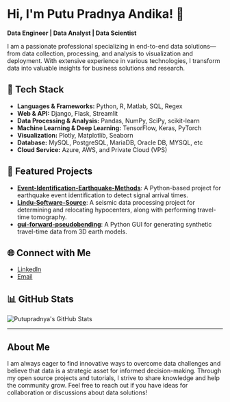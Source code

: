 # Hi, I'm Putu Pradnya Andika! 👋

**Data Engineer | Data Analyst | Data Scientist**

I am a passionate professional specializing in end-to-end data solutions—from data collection, processing, and analysis to visualization and deployment. With extensive experience in various technologies, I transform data into valuable insights for business solutions and research.

## 🔧 Tech Stack

- **Languages & Frameworks:** Python, R, Matlab, SQL, Regex
- **Web & API:** Django, Flask, Streamlit
- **Data Processing & Analysis:** Pandas, NumPy, SciPy, scikit-learn
- **Machine Learning & Deep Learning:** TensorFlow, Keras, PyTorch
- **Visualization:** Plotly, Matplotlib, Seaborn
- **Database:** MySQL, PostgreSQL, MariaDB, Oracle DB, MYSQL, etc
- **Cloud Service:** Azure, AWS, and Private Cloud (VPS)

## 🚀 Featured Projects

- [**Event-Identification-Earthquake-Methods**](https://github.com/putupradnya/Event-Identification-Earthquake-Methods): A Python-based project for earthquake event identification to detect signal arrival times.
- [**Lindu-Software-Source**](https://github.com/putupradnya/Lindu-Software-Source): A seismic data processing project for determining and relocating hypocenters, along with performing travel-time tomography.
- [**gui-forward-pseudobending**](https://github.com/putupradnya/gui-forward-pseudobending): A Python GUI for generating synthetic travel-time data from 3D earth models.

## 🌐 Connect with Me

- [LinkedIn](https://www.linkedin.com/in/putupradnya) 
- [Email](mailto:putuandhika12@gmail.com) 

## 📊 GitHub Stats

![Putupradnya's GitHub Stats](https://github-readme-stats.vercel.app/api?username=putupradnya&show_icons=true&theme=radical)

---

## About Me

I am always eager to find innovative ways to overcome data challenges and believe that data is a strategic asset for informed decision-making. Through my open source projects and tutorials, I strive to share knowledge and help the community grow. Feel free to reach out if you have ideas for collaboration or discussions about data solutions!
